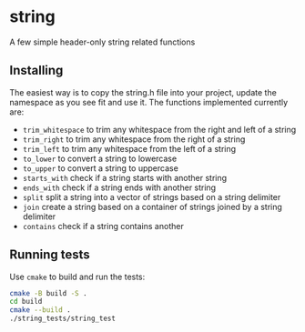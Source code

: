 # string
A few simple header-only string related functions

## Installing
The easiest way is to copy the string.h file into your project, update the namespace as you see fit and use it. The functions implemented currently are:
- `trim_whitespace` to trim any whitespace from the right and left of a string
- `trim_right` to trim any whitespace from the right of a string
- `trim_left` to trim any whitespace from the left of a string
- `to_lower` to convert a string to lowercase
- `to_upper` to convert a string to uppercase
- `starts_with` check if a string starts with another string
- `ends_with` check if a string ends with another string
- `split` split a string into a vector of strings based on a string delimiter
- `join` create a string based on a container of strings joined by a string delimiter
- `contains` check if a string contains another

## Running tests
Use `cmake` to build and run the tests:
```bash
cmake -B build -S .
cd build
cmake --build .
./string_tests/string_test
```

